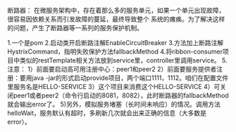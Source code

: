 断路器：
在微服务架构中，存在着那么多的服务单元，如果一个单元出现故障，很容易因依赖关系而引发故障的蔓延，最终导致整个
系统的瘫痪。为了解决这样的问题，产生了断路器等一系列的服务保护机制。

1.一个是pom
2.启动类开启断路注解EnableCircuitBreaker
3.方法加上断路注解HystrixCommand，指明失败保护方法fallbackMethod
4.将ribbon-consumer项目中类似的restTemplate相关方法放到service里，controller里调用service。
5.注意：
  1）前面要启动高可用注册中心：peer1和peer2
  2）前面要服务提供者注册：要用java -jar的形式启动provide项目，两个端口1111，1112。咱们在配置文件里服务名是HELLO-SERVICE
  3）这个项目来消费这个HELLO-SERVICE
  4）可关闭peer1或者peer2（命令行启动的8081，8082），此时断路器的fallbackMethod就会输出error了。
  5)另外，模拟服务堵塞（长时间未响应）的情况。调用方法helloWait，服务默认有超时，多刷新几次就会出来正确的信息（大多数是error）。